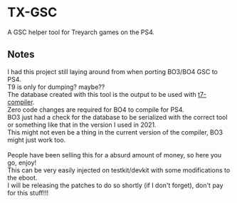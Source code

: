# TX-GSC
A GSC helper tool for Treyarch games on the PS4.<br>

## Notes
I had this project still laying around from when porting BO3/BO4 GSC to PS4.<br>
T9 is only for dumping? maybe??<br>
The database created with this tool is the output to be used with [t7-compiler](https://github.com/shiversoftdev/t7-compiler).<br>
Zero code changes are required for BO4 to compile for PS4.<br>
BO3 just had a check for the database to be serialized with the correct tool or something like that in the version I used in 2021.<br>
This might not even be a thing in the current version of the compiler, BO3 might just work too.<br><br>
People have been selling this for a absurd amount of money, so here you go, enjoy!<br>
This can be very easily injected on testkit/devkit with some modifications to the eboot.<br>
I will be releasing the patches to do so shortly (if I don't forget), don't pay for this stuff!!!
